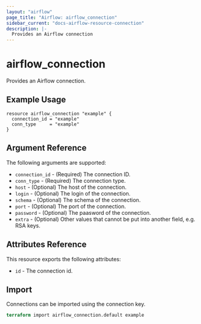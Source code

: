 ```yaml
---
layout: "airflow"
page_title: "Airflow: airflow_connection"
sidebar_current: "docs-airflow-resource-connection"
description: |-
  Provides an Airflow connection
---
```


# airflow_connection

Provides an Airflow connection.

## Example Usage

```hcl
resource airflow_connection "example" {
  connection_id = "example"
  conn_type     = "example"
}
```

## Argument Reference

The following arguments are supported:

* `connection_id` - (Required) The connection ID.
* `conn_type` - (Required) The connection type.
* `host` - (Optional) The host of the connection.
* `login` - (Optional) The login of the connection.
* `schema` - (Optional) The schema of the connection.
* `port` - (Optional) The port of the connection.
* `password` - (Optional) The paasword of the connection.
* `extra` - (Optional) Other values that cannot be put into another field, e.g. RSA keys.

## Attributes Reference

This resource exports the following attributes:

* `id` - The connection id.

## Import

Connections can be imported using the connection key.

```terraform
terraform import airflow_connection.default example
```
